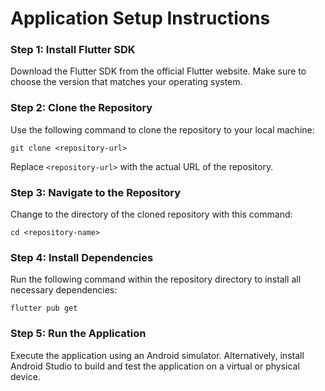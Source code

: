 # Application Setup Instructions

### Step 1: Install Flutter SDK
Download the Flutter SDK from the official Flutter website. Make sure to choose the version that matches your operating system.

### Step 2: Clone the Repository
Use the following command to clone the repository to your local machine:

```git clone <repository-url>```

Replace `<repository-url>` with the actual URL of the repository.

### Step 3: Navigate to the Repository
Change to the directory of the cloned repository with this command:

```cd <repository-name>```

### Step 4: Install Dependencies
Run the following command within the repository directory to install all necessary dependencies:

```flutter pub get```


### Step 5: Run the Application
Execute the application using an Android simulator. Alternatively, install Android Studio to build and test the application on a virtual or physical device.

